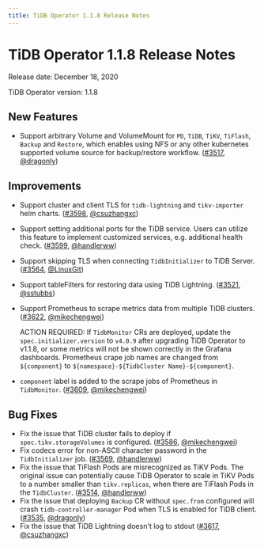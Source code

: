 ```yaml
---
title: TiDB Operator 1.1.8 Release Notes
---
```


# TiDB Operator 1.1.8 Release Notes

Release date: December 18, 2020

TiDB Operator version: 1.1.8

## New Features

- Support arbitrary Volume and VolumeMount for `PD`, `TiDB`, `TiKV`, `TiFlash`, `Backup` and `Restore`, which enables using NFS or any other kubernetes supported volume source for backup/restore workflow. ([#3517](https://github.com/pingcap/tidb-operator/pull/3517), [@dragonly](https://github.com/dragonly))

## Improvements

- Support cluster and client TLS for `tidb-lightning` and `tikv-importer` helm charts. ([#3598](https://github.com/pingcap/tidb-operator/pull/3598), [@csuzhangxc](https://github.com/csuzhangxc))
- Support setting additional ports for the TiDB service. Users can utilize this feature to implement customized services, e.g. additional health check. ([#3599](https://github.com/pingcap/tidb-operator/pull/3599), [@handlerww](https://github.com/handlerww))
- Support skipping TLS when connecting `TidbInitializer` to TiDB Server. ([#3564](https://github.com/pingcap/tidb-operator/pull/3564), [@LinuxGit](https://github.com/LinuxGit))
- Support tableFilters for restoring data using TiDB Lightning. ([#3521](https://github.com/pingcap/tidb-operator/pull/3521), [@sstubbs](https://github.com/sstubbs))
- Support Prometheus to scrape metrics data from multiple TiDB clusters. ([#3622](https://github.com/pingcap/tidb-operator/pull/3622), [@mikechengwei](https://github.com/mikechengwei))

    ACTION REQUIRED: If `TidbMonitor` CRs are deployed, update the `spec.initializer.version` to `v4.0.9` after upgrading TiDB Operator to v1.1.8, or some metrics will not be shown correctly in the Grafana dashboards. Prometheus crape job names are changed from `${component}` to `${namespace}-${TidbCluster Name}-${component}`.
- `component` label is added to the scrape jobs of Prometheus in `TidbMonitor`. ([#3609](https://github.com/pingcap/tidb-operator/pull/3609), [@mikechengwei](https://github.com/mikechengwei))

## Bug Fixes

- Fix the issue that TiDB cluster fails to deploy if `spec.tikv.storageVolumes` is configured. ([#3586](https://github.com/pingcap/tidb-operator/pull/3586), [@mikechengwei](https://github.com/mikechengwei))
- Fix codecs error for non-ASCII character password in the `TidbInitializer` job. ([#3569](https://github.com/pingcap/tidb-operator/pull/3569), [@handlerww](https://github.com/handlerww))
- Fix the issue that TiFlash Pods are misrecognized as TiKV Pods. The original issue can potentially cause TiDB Operator to scale in TiKV Pods to a number smaller than `tikv.replicas`, when there are TiFlash Pods in the `TidbCluster`. ([#3514](https://github.com/pingcap/tidb-operator/pull/3514), [@handlerww](https://github.com/handlerww))
- Fix the issue that deploying `Backup` CR without `spec.from` configured will crash `tidb-controller-manager` Pod when TLS is enabled for TiDB client. ([#3535](https://github.com/pingcap/tidb-operator/pull/3535), [@dragonly](https://github.com/dragonly))
- Fix the issue that TiDB Lightning doesn't log to stdout ([#3617](https://github.com/pingcap/tidb-operator/pull/3617), [@csuzhangxc](https://github.com/csuzhangxc))
